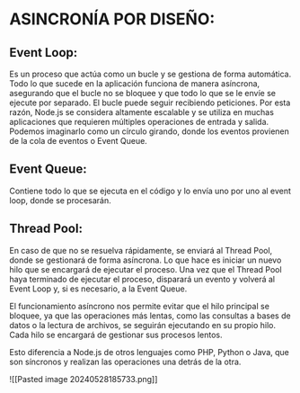# ASINCRONÍA POR DISEÑO:

## Event Loop:
Es un proceso que actúa como un bucle y se gestiona de forma automática. Todo lo que sucede en la aplicación funciona de manera asíncrona, asegurando que el bucle no se bloquee y que todo lo que se le envíe se ejecute por separado. El bucle puede seguir recibiendo peticiones. Por esta razón, Node.js se considera altamente escalable y se utiliza en muchas aplicaciones que requieren múltiples operaciones de entrada y salida. Podemos imaginarlo como un círculo girando, donde los eventos provienen de la cola de eventos o Event Queue.

## Event Queue:
Contiene todo lo que se ejecuta en el código y lo envía uno por uno al event loop, donde se procesarán.

## Thread Pool:
En caso de que no se resuelva rápidamente, se enviará al Thread Pool, donde se gestionará de forma asíncrona. Lo que hace es iniciar un nuevo hilo que se encargará de ejecutar el proceso. Una vez que el Thread Pool haya terminado de ejecutar el proceso, disparará un evento y volverá al Event Loop y, si es necesario, a la Event Queue.

El funcionamiento asíncrono nos permite evitar que el hilo principal se bloquee, ya que las operaciones más lentas, como las consultas a bases de datos o la lectura de archivos, se seguirán ejecutando en su propio hilo. Cada hilo se encargará de gestionar sus procesos lentos.

Esto diferencia a Node.js de otros lenguajes como PHP, Python o Java, que son síncronos y realizan las operaciones una detrás de la otra.

![[Pasted image 20240528185733.png]]